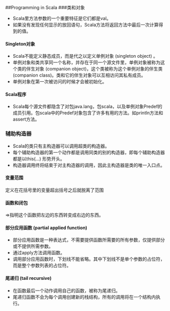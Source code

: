 ##Programming in Scala
###类和对象

* Scala里方法参数的一个重要特征是它们都是val。
* 如果没有发现任何显示的放回语句，Scala方法将返回方法中最后一次计算得到的值。

#### Singleton对象
* Scala不能定义静态成员，而是代之以定义单例对象 (singleton object) 。
* 单例对象和类共享同一个名称，并存在于同一个源文件里，单例对象被称为这个类的伴生对象 (companion object)，这个类被称为这个单例对象的伴生类 (companion class)。类和它的伴生对象可以互相访问其私有成员。
* 单例对象在第一次被访问的时候才会被初始化。

#### Scala程序
* Scala每个源文件都隐含了对包java.lang，包scala，以及单例对象Predef的成员引用。包scala中的Predef对象包含了许多有用的方法。如println方法和assert方法。


### 辅助构造器
* Scala的类只有主构造器可以调用超类的构造器。
* 每个辅助构造器的第一个动作都是调用同类的别的构造器，即每个辅助构造器都是以this(...) 形势开头。
* 构造器调用终将结束于对主构造器的调用，因此主构造器是类的唯一入口点。


#### 变量范围
定义在花括号里的变量超出括号之后就脱离了范围

#### 函数和闭包
=>指明这个函数把左边的东西转变成右边的东西。

#### 部分应用函数 (partial applied function)
* 部分应用函数是一种表达式，不需要提供函数所需要的所有参数，仅提供部分或不提供所需参数。
* 通过apply方法调用函数。
* 调用部分应用函数时，下划线不能省略。其中下划线不是单个参数的占位符，而是整个参数列表的占位符。

#### 尾递归 (tail recursive)
* 在函数最后一个动作调用自己的函数，被称为尾递归。
* 尾递归函数不会为每个调用创建新的栈结构，所有的调用将在一个结构内执行。

